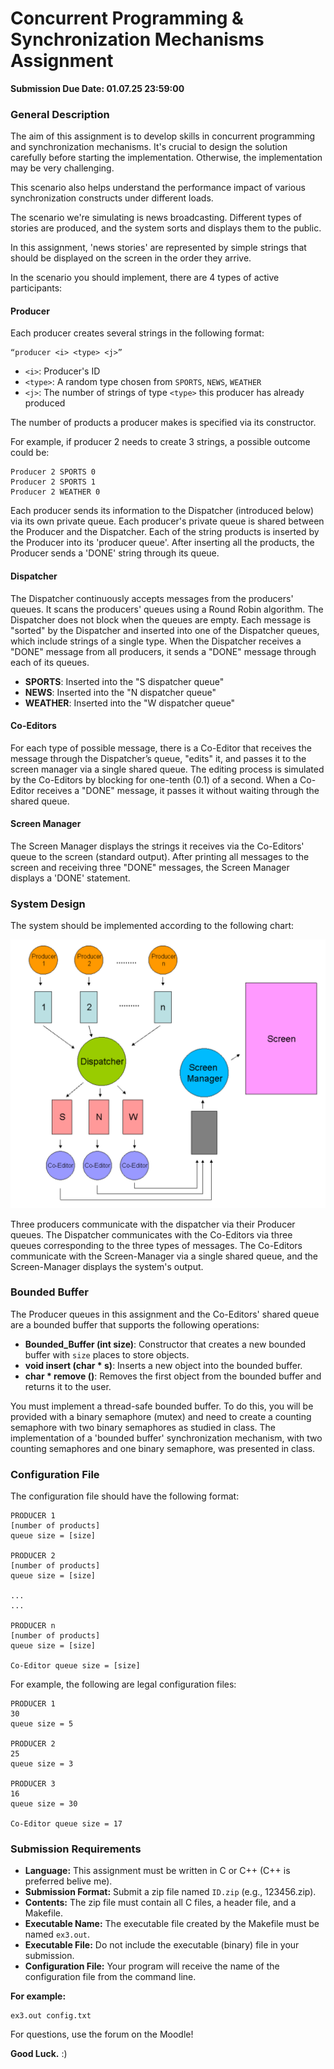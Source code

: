 # Concurrent Programming & Synchronization Mechanisms Assignment


**Submission Due Date: 01.07.25 23:59:00**

### General Description

The aim of this assignment is to develop skills in concurrent programming and synchronization mechanisms. It's crucial to design the solution carefully before starting the implementation. Otherwise, the implementation may be very challenging.

This scenario also helps understand the performance impact of various synchronization constructs under different loads.

The scenario we're simulating is news broadcasting. Different types of stories are produced, and the system sorts and displays them to the public.

In this assignment, 'news stories' are represented by simple strings that should be displayed on the screen in the order they arrive.

In the scenario you should implement, there are 4 types of active participants:

#### Producer

Each producer creates several strings in the following format:

```
“producer <i> <type> <j>”
```

- `<i>`: Producer's ID
- `<type>`: A random type chosen from `SPORTS`, `NEWS`, `WEATHER`
- `<j>`: The number of strings of type `<type>` this producer has already produced

The number of products a producer makes is specified via its constructor.

For example, if producer 2 needs to create 3 strings, a possible outcome could be:

```
Producer 2 SPORTS 0
Producer 2 SPORTS 1
Producer 2 WEATHER 0
```

Each producer sends its information to the Dispatcher (introduced below) via its own private queue. Each producer's private queue is shared between the Producer and the Dispatcher. Each of the string products is inserted by the Producer into its 'producer queue'. After inserting all the products, the Producer sends a 'DONE' string through its queue.

#### Dispatcher

The Dispatcher continuously accepts messages from the producers' queues. It scans the producers' queues using a Round Robin algorithm. The Dispatcher does not block when the queues are empty. Each message is "sorted" by the Dispatcher and inserted into one of the Dispatcher queues, which include strings of a single type. When the Dispatcher receives a "DONE" message from all producers, it sends a "DONE" message through each of its queues.

- **SPORTS**: Inserted into the "S dispatcher queue"
- **NEWS**: Inserted into the "N dispatcher queue"
- **WEATHER**: Inserted into the "W dispatcher queue"

#### Co-Editors

For each type of possible message, there is a Co-Editor that receives the message through the Dispatcher’s queue, "edits" it, and passes it to the screen manager via a single shared queue. The editing process is simulated by the Co-Editors by blocking for one-tenth (0.1) of a second. When a Co-Editor receives a "DONE" message, it passes it without waiting through the shared queue.

#### Screen Manager

The Screen Manager displays the strings it receives via the Co-Editors' queue to the screen (standard output). After printing all messages to the screen and receiving three "DONE" messages, the Screen Manager displays a 'DONE' statement.

### System Design

The system should be implemented according to the following chart:

![chart](image.png)

Three producers communicate with the dispatcher via their Producer queues. The Dispatcher communicates with the Co-Editors via three queues corresponding to the three types of messages. The Co-Editors communicate with the Screen-Manager via a single shared queue, and the Screen-Manager displays the system's output.

### Bounded Buffer

The Producer queues in this assignment and the Co-Editors' shared queue are a bounded buffer that supports the following operations:
- **Bounded_Buffer (int size)**: Constructor that creates a new bounded buffer with `size` places to store objects.
- **void insert (char * s)**: Inserts a new object into the bounded buffer.
- **char * remove ()**: Removes the first object from the bounded buffer and returns it to the user.

You must implement a thread-safe bounded buffer. To do this, you will be provided with a binary semaphore (mutex) and need to create a counting semaphore with two binary semaphores as studied in class. The implementation of a 'bounded buffer' synchronization mechanism, with two counting semaphores and one binary semaphore, was presented in class.

### Configuration File

The configuration file should have the following format:

```
PRODUCER 1
[number of products]
queue size = [size]

PRODUCER 2
[number of products]
queue size = [size]

...
...

PRODUCER n
[number of products]
queue size = [size]

Co-Editor queue size = [size]
```

For example, the following are legal configuration files:

```
PRODUCER 1
30
queue size = 5

PRODUCER 2
25
queue size = 3

PRODUCER 3
16
queue size = 30

Co-Editor queue size = 17
```

### Submission Requirements

- **Language:** This assignment must be written in C or C++ (C++ is preferred belive me).
- **Submission Format:** Submit a zip file named `ID.zip` (e.g., 123456.zip).
- **Contents:** The zip file must contain all C files, a header file, and a Makefile.
- **Executable Name:** The executable file created by the Makefile must be named `ex3.out`.
- **Executable File:** Do not include the executable (binary) file in your submission.
- **Configuration File:** Your program will receive the name of the configuration file from the command line.

**For example:**
```
ex3.out config.txt
```

For questions, use the forum on the Moodle!

**Good Luck.**
:)
